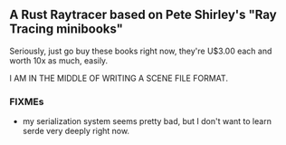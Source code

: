 ## A Rust Raytracer based on Pete Shirley's "Ray Tracing minibooks"

Seriously, just go buy these books right now, they're U$3.00 each and
worth 10x as much, easily.

I AM IN THE MIDDLE OF WRITING A SCENE FILE FORMAT.

### FIXMEs

- my serialization system seems pretty bad, but I don't want to learn
  serde very deeply right now.
  
  
